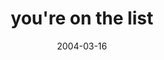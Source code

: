---
layout: base.njk
title : 'you&#39;re on the list' 
view_title : 'you&#39;re on the list' 
year : '2004' 
date : '2004-03-16' 
img_file : '/drawing/youreonthelist.png' 
html_file : 'youreonthelist' 
next_html : 'midyourownbusiness.html' 
year_order : '39' 
permalink : "title/{{html_file}}.html"
---